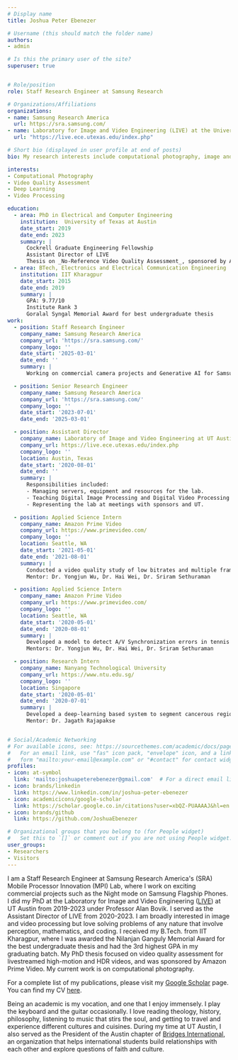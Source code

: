 ```yaml
---
# Display name
title: Joshua Peter Ebenezer

# Username (this should match the folder name)
authors:
- admin

# Is this the primary user of the site?
superuser: true


# Role/position
role: Staff Research Engineer at Samsung Research

# Organizations/Affiliations
organizations:
- name: Samsung Research America
  url: https://sra.samsung.com/
- name: Laboratory for Image and Video Engineering (LIVE) at the University of Texas at Austin
  url: "https://live.ece.utexas.edu/index.php"

# Short bio (displayed in user profile at end of posts)
bio: My research interests include computational photography, image and video quality assessment, and deep learning.

interests:
- Computational Photography
- Video Quality Assessment
- Deep Learning
- Video Processing

education:
  - area: PhD in Electrical and Computer Engineering
    institution:  University of Texas at Austin
    date_start: 2019
    date_end: 2023
    summary: |
      Cockrell Graduate Engineering Fellowship
      Assistant Director of LIVE
      Thesis on _No-Reference Video Quality Assessment_, sponsored by Amazon Prime Video. Supervised by [Prof Al Bovik]
  - area: BTech, Electronics and Electrical Communication Engineering
    institution: IIT Kharagpur
    date_start: 2015
    date_end: 2019
    summary: |
      GPA: 9.77/10
      Institute Rank 3
      Goralal Syngal Memorial Award for best undergraduate thesis
work:
  - position: Staff Research Engineer
    company_name: Samsung Research America
    company_url: 'https://sra.samsung.com/'
    company_logo: ''
    date_start: '2025-03-01'
    date_end: ''
    summary: |
      Working on commercial camera projects and Generative AI for Samsung Flagship Phones

  - position: Senior Research Engineer
    company_name: Samsung Research America
    company_url: 'https://sra.samsung.com/'
    company_logo: ''
    date_start: '2023-07-01'
    date_end: '2025-03-01'

  - position: Assistant Director
    company_name: Laboratory of Image and Video Engineering at UT Austin
    company_url: https://live.ece.utexas.edu/index.php
    company_logo: ''
    location: Austin, Texas
    date_start: '2020-08-01'
    date_end: ''
    summary: |
      Responsibilities included:
      - Managing servers, equipment and resources for the lab.
      - Teaching Digital Image Processing and Digital Video Processing classes.
      - Representing the lab at meetings with sponsors and UT.

  - position: Applied Science Intern
    company_name: Amazon Prime Video
    company_url: https://www.primevideo.com/
    company_logo: ''
    location: Seattle, WA
    date_start: '2021-05-01'
    date_end: '2021-08-01'
    summary: |
      Conducted a video quality study of low bitrates and multiple frame rates and resolutions with 750 videos and 95 participants.
      Mentor: Dr. Yongjun Wu, Dr. Hai Wei, Dr. Sriram Sethuraman

  - position: Applied Science Intern
    company_name: Amazon Prime Video
    company_url: https://www.primevideo.com/
    company_logo: ''
    location: Seattle, WA
    date_start: '2020-05-01'
    date_end: '2020-08-01'
    summary: |
      Developed a model to detect A/V Synchronization errors in tennis videos using audio and video 'special event' detectors built as deep learning networks.
      Mentors: Dr. Yongjun Wu, Dr. Hai Wei, Dr. Sriram Sethuraman

  - position: Research Intern
    company_name: Nanyang Technological University
    company_url: https://www.ntu.edu.sg/
    company_logo: ''
    location: Singapore
    date_start: '2020-05-01'
    date_end: '2020-07-01'
    summary: |
      Developed a deep-learning based system to segment cancerous regions of the skin.
      Mentor: Dr. Jagath Rajapakse


# Social/Academic Networking
# For available icons, see: https://sourcethemes.com/academic/docs/page-builder/#icons
#   For an email link, use "fas" icon pack, "envelope" icon, and a link in the
#   form "mailto:your-email@example.com" or "#contact" for contact widget.
profiles:
- icon: at-symbol
  link: 'mailto:joshuapeterebenezer@gmail.com'  # For a direct email link, use "mailto:test@example.org".
- icon: brands/linkedin 
  link: https://www.linkedin.com/in/joshua-peter-ebenezer
- icon: academicicons/google-scholar
  link: https://scholar.google.co.in/citations?user=xbQZ-PUAAAAJ&hl=en
- icon: brands/github
  link: https://github.com/JoshuaEbenezer

# Organizational groups that you belong to (for People widget)
#   Set this to `[]` or comment out if you are not using People widget.
user_groups:
- Researchers
- Visitors
---
```


I am a Staff Research Engineer at Samsung Research America's (SRA) Mobile Processor Innovation (MPI) Lab, where I work on exciting commercial projects such as the Night mode on Samsung Flagship Phones. I did my PhD at the Laboratory for Image and Video Engineering ([LIVE](https://live.ece.utexas.edu/)) at UT Austin from 2019-2023 under Professor Alan Bovik. I served as the Assistant Director of LIVE from 2020-2023. I am broadly interested in image and video processing but love solving problems of any nature that involve perception, mathematics, and coding. I received my B.Tech. from IIT Kharagpur, where I was awarded the Nilanjan Ganguly Memorial Award for the best undergraduate thesis and had the 3rd highest GPA in my graduating batch. My PhD thesis focused on video quality assessment for livestreamed high-motion and HDR videos, and was sponsored by Amazon Prime Video. My current work is on computational photography.

For a complete list of my publications, please visit my [Google Scholar](https://scholar.google.co.in/citations?user=xbQZ-PUAAAAJ&hl=en) page. You can find my CV [here](https://joshuaebenezer.github.io/files/CV.pdf).

Being an academic is my vocation, and one that I enjoy immensely. I play the keyboard and the guitar occasionally. I love reading theology, history, philosophy, listening to music that stirs the soul, and getting to travel and experience different cultures and cuisines. During my time at UT Austin, I also served as the President of the Austin chapter of [Bridges International](https://atxbridges.org/), an organization that helps international students build relationships with each other and explore questions of faith and culture. 


